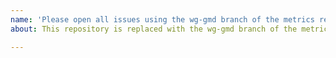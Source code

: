 ```yaml
---
name: 'Please open all issues using the wg-gmd branch of the metrics repository now. '
about: This repository is replaced with the wg-gmd branch of the metrics repository

---
```



